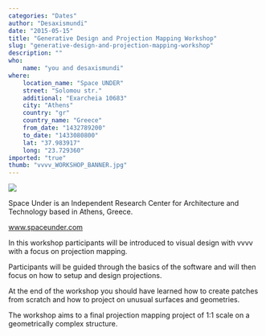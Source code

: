 ```yaml
---
categories: "Dates"
author: "Desaxismundi"
date: "2015-05-15"
title: "Generative Design and Projection Mapping Workshop"
slug: "generative-design-and-projection-mapping-workshop"
description: ""
who: 
    name: "you and desaxismundi"
where: 
    location_name: "Space UNDER"
    street: "Solomou str."
    additional: "Exarcheia 10683"
    city: "Athens"
    country: "gr"
    country_name: "Greece"
    from_date: "1432789200"
    to_date: "1433080800"
    lat: "37.983917"
    long: "23.729360"
imported: "true"
thumb: "vvvv_WORKSHOP_BANNER.jpg"
---
```



![](vvvv_WORKSHOP_BANNER.jpg) 



Space Under is an Independent Research Center for Architecture and Technology based in Athens, Greece.

www.spaceunder.com

In this workshop participants will be introduced to visual design with vvvv with a focus on projection mapping. 

Participants will be guided through the basics of the software and will then focus on how to setup and design projections. 

At the end of the workshop you should have learned how to create patches from scratch and how to project on unusual surfaces and geometries. 

The workshop aims to a final projection mapping project of 1:1 scale on a geometrically complex structure.

